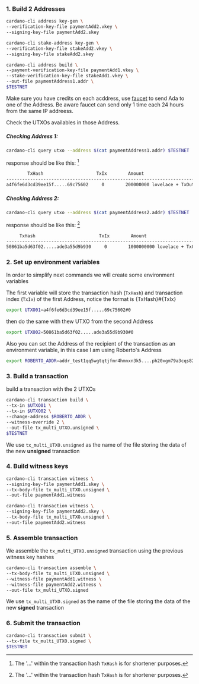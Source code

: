 ### 1. Build 2 Addresses

```bash
cardano-cli address key-gen \
--verification-key-file paymentAdd2.vkey \
--signing-key-file paymentAdd2.skey
```

```bash
cardano-cli stake-address key-gen \
--verification-key-file stakeAdd2.vkey \
--signing-key-file stakeAdd2.skey
```

```bash
cardano-cli address build \
--payment-verification-key-file paymentAdd1.vkey \
--stake-verification-key-file stakeAdd1.vkey \
--out-file paymentAddress1.addr \
$TESTNET
```

Make sure you have credits on each acddress, use [faucet](https://testnets.cardano.org/en/testnets/cardano/tools/faucet/) to send Ada to one of the Address. Be aware faucet can send only 1 time each 24 hours from the same IP addreess.

Check the UTXOs availables in those Address. 

##### Checking Address 1:
```bash
cardano-cli query utxo --address $(cat paymentAddress1.addr) $TESTNET
```

response should be like this: [^1]
```bash
        TxHash                    TxIx        Amount
----------------------------------------------------------------------------------
a4f6fe6d3cd39ee15f.....69c75602     0        200000000 lovelace + TxOutDatumNone
```

##### Checking Address 2:
```bash
cardano-cli query utxo --address $(cat paymentAddress2.addr) $TESTNET
```

response should be like this: [^1] 
```bash
     TxHash                        TxIx        Amount
-------------------------------------------------------------------------------
50861ba5d63f02.....ade3a55d9b930     0        1000000000 lovelace + TxOutDatumNone

```

[^1]: The '...' within the transaction hash `TxHash` is for shortener purposes.

### 2. Set up environment variables
In order to simplify next commands we will create some environment variables 

The first variable will store the transaction hash (`TxHash`) and transaction index (`TxIx`) of the first Address, notice the format is {TxHash}#{TxIx}

```bash
export UTXO01=a4f6fe6d3cd39ee15f.....69c75602#0
```

then do the same with thew UTXO from the second Address

```bash
export UTXO02=50861ba5d63f02.....ade3a55d9b930#0
```

Also you can set the Address of the recipient of the transaction as an environment variable, in this case I am using Roberto's Address

```bash
export ROBERTO_ADDR=addr_test1qq5wgtqtjfmr4hmnxn3k5....ph20xgm79a3cqs820z0f
```

### 3. Build a transaction
build a transaction with the 2 UTXOs

```bash
cardano-cli transaction build \
--tx-in $UTXO01 \
--tx-in $UTXO02 \
--change-address $ROBERTO_ADDR \
--witness-override 2 \
--out-file tx_multi_UTXO.unsigned \
$TESTNET
```

We use `tx_multi_UTXO.unsigned` as the name of the file storing the data of the new **unsigned** transaction

### 4. Build witness keys

```bash
cardano-cli transaction witness \
--signing-key-file paymentAdd1.skey \
--tx-body-file tx_multi_UTXO.unsigned \
--out-file paymentAdd1.witness
```

```bash
cardano-cli transaction witness \
--signing-key-file paymentAdd2.skey \
--tx-body-file tx_multi_UTXO.unsigned \
--out-file paymentAdd2.witness
```

### 5. Assemble transaction
We assemble the `tx_multi_UTXO.unsigned` transaction using the previous witness key hashes

```bash
cardano-cli transaction assemble \
--tx-body-file tx_multi_UTXO.unsigned \
--witness-file paymentAdd1.witness \
--witness-file paymentAdd2.witness \
--out-file tx_multi_UTXO.signed
```

We use `tx_multi_UTXO.signed` as the name of the file storing the data of the new **signed** transaction

### 6. Submit the transaction

```bash
cardano-cli transaction submit \
--tx-file tx_multi_UTXO.signed \
$TESTNET
```

